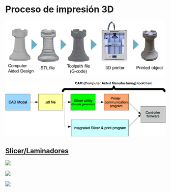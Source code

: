 # Proceso de impresión 3D
![](./images/3D-printing-process-chain.png)

![](./images/20-best-3d-printing-software-tools-all-are-free.png)


## [Slicer/Laminadores](./Slicers.md)

![](https://upload.wikimedia.org/wikipedia/commons/thumb/0/0f/Infill_density.jpg/220px-Infill_density.jpg)

![](https://encrypted-tbn0.gstatic.com/images?q=tbn%3AANd9GcTngPP-JBdgFZos4bwJiuMUzGPMnk91Hu-5TEujpquw30h6TNjA)

![](https://static.wixstatic.com/media/d5bf0f_5e9bd4d87bd04f32997ab4143e7bee63~mv2.png/v1/fill/w_593,h_404,al_c,q_80,usm_0.66_1.00_0.01/d5bf0f_5e9bd4d87bd04f32997ab4143e7bee63~mv2.webp)